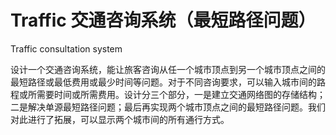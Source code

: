 # Traffic 交通咨询系统（最短路径问题）
Traffic consultation system

设计一个交通咨询系统，能让旅客咨询从任一个城市顶点到另一个城市顶点之间的最短路径或最低费用或最少时间等问题。对于不同咨询要求，可以输入城市间的路程或所需要时间或所需费用。设计分三个部分，一是建立交通网络图的存储结构；二是解决单源最短路径问题；最后再实现两个城市顶点之间的最短路径问题。我们对此进行了拓展，可以显示两个城市间的所有通行方式。
